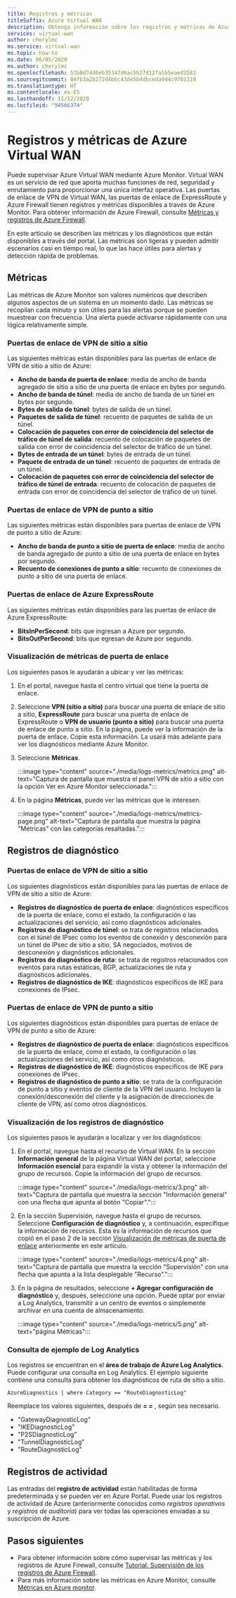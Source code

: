 ```yaml
---
title: Registros y métricas
titleSuffix: Azure Virtual WAN
description: Obtenga información sobre los registros y métricas de Azure Virtual WAN.
services: virtual-wan
author: cherylmc
ms.service: virtual-wan
ms.topic: how-to
ms.date: 06/05/2020
ms.author: cherylmc
ms.openlocfilehash: 53b8d74d6eb35347d6ac5b27d12fa5b5eaed2582
ms.sourcegitcommit: 04fb3a2b272d4bbc43de5b4dbceda9d4c9701310
ms.translationtype: HT
ms.contentlocale: es-ES
ms.lasthandoff: 11/12/2020
ms.locfileid: "94566374"
---
```

# <a name="azure-virtual-wan-logs-and-metrics"></a>Registros y métricas de Azure Virtual WAN

Puede supervisar Azure Virtual WAN mediante Azure Monitor. Virtual WAN es un servicio de red que aporta muchas funciones de red, seguridad y enrutamiento para proporcionar una única interfaz operativa. Las puertas de enlace de VPN de Virtual WAN, las puertas de enlace de ExpressRoute y Azure Firewall tienen registros y métricas disponibles a través de Azure Monitor. Para obtener información de Azure Firewall, consulte [Métricas y registros de Azure Firewall](../firewall/logs-and-metrics.md).

En este artículo se describen las métricas y los diagnósticos que están disponibles a través del portal. Las métricas son ligeras y pueden admitir escenarios casi en tiempo real, lo que las hace útiles para alertas y detección rápida de problemas.

## <a name="metrics"></a>Métricas

Las métricas de Azure Monitor son valores numéricos que describen algunos aspectos de un sistema en un momento dado. Las métricas se recopilan cada minuto y son útiles para las alertas porque se pueden muestrear con frecuencia. Una alerta puede activarse rápidamente con una lógica relativamente simple.

### <a name="site-to-site-vpn-gateways"></a>Puertas de enlace de VPN de sitio a sitio

Las siguientes métricas están disponibles para las puertas de enlace de VPN de sitio a sitio de Azure:

* **Ancho de banda de puerta de enlace**: media de ancho de banda agregado de sitio a sitio de una puerta de enlace en bytes por segundo.
* **Ancho de banda de túnel**: media de ancho de banda de un túnel en bytes por segundo.
* **Bytes de salida de túnel**: bytes de salida de un túnel. 
* **Paquetes de salida de túnel**: recuento de paquetes de salida de un túnel. 
* **Colocación de paquetes con error de coincidencia del selector de tráfico de túnel de salida**: recuento de colocación de paquetes de salida con error de coincidencia del selector de tráfico de un túnel. 
* **Bytes de entrada de un túnel**: bytes de entrada de un túnel. 
* **Paquete de entrada de un túnel**: recuento de paquetes de entrada de un túnel. 
* **Colocación de paquetes con error de coincidencia del selector de tráfico de túnel de entrada**: recuento de colocación de paquetes de entrada con error de coincidencia del selector de tráfico de un túnel. 

### <a name="point-to-site-vpn-gateways"></a>Puertas de enlace de VPN de punto a sitio

Las siguientes métricas están disponibles para puertas de enlace de VPN de punto a sitio de Azure:

* **Ancho de banda de punto a sitio de puerta de enlace**: media de ancho de banda agregado de punto a sitio de una puerta de enlace en bytes por segundo.
* **Recuento de conexiones de punto a sitio**: recuento de conexiones de punto a sitio de una puerta de enlace.

### <a name="azure-expressroute-gateways"></a>Puertas de enlace de Azure ExpressRoute

Las siguientes métricas están disponibles para las puertas de enlace de Azure ExpressRoute:

* **BitsInPerSecond**: bits que ingresan a Azure por segundo.
* **BitsOutPerSecond**: bits que egresan de Azure por segundo.

### <a name="view-gateway-metrics"></a><a name="metrics-steps"></a>Visualización de métricas de puerta de enlace

Los siguientes pasos le ayudarán a ubicar y ver las métricas:

1. En el portal, navegue hasta el centro virtual que tiene la puerta de enlace.

2. Seleccione **VPN (sitio a sitio)** para buscar una puerta de enlace de sitio a sitio, **ExpressRoute** para buscar una puerta de enlace de ExpressRoute o **VPN de usuario (punto a sitio)** para buscar una puerta de enlace de punto a sitio. En la página, puede ver la información de la puerta de enlace. Copie esta información. La usará más adelante para ver los diagnósticos mediante Azure Monitor.

3. Seleccione **Métricas**.

   :::image type="content" source="./media/logs-metrics/metrics.png" alt-text="Captura de pantalla que muestra el panel VPN de sitio a sitio con la opción Ver en Azure Monitor seleccionada.":::

4. En la página **Métricas**, puede ver las métricas que le interesen.

   :::image type="content" source="./media/logs-metrics/metrics-page.png" alt-text="Captura de pantalla que muestra la página &quot;Métricas&quot; con las categorías resaltadas.":::

## <a name="diagnostic-logs"></a><a name="diagnostic"></a>Registros de diagnóstico

### <a name="site-to-site-vpn-gateways"></a>Puertas de enlace de VPN de sitio a sitio

Los siguientes diagnósticos están disponibles para las puertas de enlace de VPN de sitio a sitio de Azure:

* **Registros de diagnóstico de puerta de enlace**: diagnósticos específicos de la puerta de enlace, como el estado, la configuración o las actualizaciones del servicio, así como diagnósticos adicionales.
* **Registros de diagnóstico de túnel**: se trata de registros relacionados con el túnel de IPsec como los eventos de conexión y desconexión para un túnel de IPsec de sitio a sitio, SA negociados, motivos de desconexión y diagnósticos adicionales.
* **Registros de diagnóstico de ruta**: se trata de registros relacionados con eventos para rutas estáticas, BGP, actualizaciones de ruta y diagnósticos adicionales.
* **Registros de diagnóstico de IKE**: diagnósticos específicos de IKE para conexiones de IPsec.

### <a name="point-to-site-vpn-gateways"></a>Puertas de enlace de VPN de punto a sitio

Los siguientes diagnósticos están disponibles para puertas de enlace de VPN de punto a sitio de Azure:

* **Registros de diagnóstico de puerta de enlace**: diagnósticos específicos de la puerta de enlace, como el estado, la configuración o las actualizaciones del servicio, así como otros diagnósticos.
* **Registros de diagnóstico de IKE**: diagnósticos específicos de IKE para conexiones de IPsec.
* **Registros de diagnóstico de punto a sitio**: se trata de la configuración de punto a sitio y eventos de cliente de la VPN del usuario. Incluyen la conexión/desconexión del cliente y la asignación de direcciones de cliente de VPN, así como otros diagnósticos.

### <a name="view-diagnostic-logs"></a><a name="diagnostic-steps"></a>Visualización de los registros de diagnóstico

Los siguientes pasos le ayudarán a localizar y ver los diagnósticos:

1. En el portal, navegue hasta el recurso de Virtual WAN. En la sección **Información general** de la página Virtual WAN del portal, seleccione **Información esencial** para expandir la vista y obtener la información del grupo de recursos. Copie la información del grupo de recursos.

   :::image type="content" source="./media/logs-metrics/3.png" alt-text="Captura de pantalla que muestra la sección &quot;Información general&quot; con una flecha que apunta al botón &quot;Copiar&quot;.":::

2. En la sección Supervisión, navegue hasta el grupo de recursos. Seleccione **Configuración de diagnóstico** y, a continuación, especifique la información de recursos. Esta es la información de recursos que copió en el paso 2 de la sección [Visualización de métricas de puerta de enlace](#metrics-steps) anteriormente en este artículo.

   :::image type="content" source="./media/logs-metrics/4.png" alt-text="Captura de pantalla que muestra la sección &quot;Supervisión&quot; con una flecha que apunta a la lista desplegable &quot;Recurso&quot;.":::

3. En la página de resultados, seleccione **+ Agregar configuración de diagnóstico** y, después, seleccione una opción. Puede optar por enviar a Log Analytics, transmitir a un centro de eventos o simplemente archivar en una cuenta de almacenamiento.

   :::image type="content" source="./media/logs-metrics/5.png" alt-text="página Métricas":::

### <a name="log-analytics-sample-query"></a><a name="sample-query"></a>Consulta de ejemplo de Log Analytics

Los registros se encuentran en el **área de trabajo de Azure Log Analytics**. Puede configurar una consulta en Log Analytics. El ejemplo siguiente contiene una consulta para obtener los diagnósticos de ruta de sitio a sitio.

```AzureDiagnostics | where Category == "RouteDiagnosticLog"```

Reemplace los valores siguientes, después de **= =** , según sea necesario.

* "GatewayDiagnosticLog"
* "IKEDiagnosticLog"
* "P2SDiagnosticLog”
* "TunnelDiagnosticLog"
* "RouteDiagnosticLog"

## <a name="activity-logs"></a><a name="activity-logs"></a>Registros de actividad

Las entradas del **registro de actividad** están habilitadas de forma predeterminada y se pueden ver en Azure Portal. Puede usar los registros de actividad de Azure (anteriormente conocidos como *registros operativos* y *registros de auditoría*) para ver todas las operaciones enviadas a su suscripción de Azure.

## <a name="next-steps"></a>Pasos siguientes

* Para obtener información sobre cómo supervisar las métricas y los registros de Azure Firewall, consulte [Tutorial: Supervisión de los registros de Azure Firewall](../firewall/firewall-diagnostics.md).
* Para más información sobre las métricas en Azure Monitor, consulte [Métricas en Azure monitor](../azure-monitor/platform/data-platform-metrics.md).